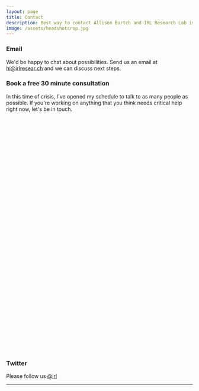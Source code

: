 ```yaml
---
layout: page
title: Contact
description: Best way to contact Allison Burtch and IRL Research Lab is to email "hi@irlresear.ch" or set up a Calendly appointment or follow on twitter @irl "https://twitter.com/irl"
image: /assets/headshotcrop.jpg
---
```



### Email

We'd be happy to chat about possibilities. Send us an email at <a href="mailto:hi@irlresear.ch">hi@irlresear.ch</a> and we can discuss next steps.

### Book a free 30 minute consultation

In this time of crisis, I've opened my schedule to talk to as many people as possible. If you're working on anything that you think needs critical help right now, let's be in touch. 

<!-- Calendly inline widget begin -->
<div class="calendly-inline-widget" data-url="https://calendly.com/allison-c15/30min" style="min-width:320px;height:630px;"></div>
<script type="text/javascript" src="https://assets.calendly.com/assets/external/widget.js"></script>
<!-- Calendly inline widget end -->


### Twitter

Please follow us [@irl](https://twitter.com/irl)



***